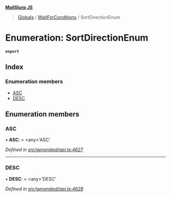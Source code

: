 **[MailSlurp JS](../README.md)**

> [Globals](../README.md) / [WaitForConditions](../modules/waitforconditions.md) / SortDirectionEnum

# Enumeration: SortDirectionEnum

**`export`** 

## Index

### Enumeration members

* [ASC](waitforconditions.sortdirectionenum.md#asc)
* [DESC](waitforconditions.sortdirectionenum.md#desc)

## Enumeration members

### ASC

•  **ASC**:  = \<any>'ASC'

*Defined in [src/generated/api.ts:4627](https://github.com/mailslurp/mailslurp-client/blob/a36d929/src/generated/api.ts#L4627)*

___

### DESC

•  **DESC**:  = \<any>'DESC'

*Defined in [src/generated/api.ts:4628](https://github.com/mailslurp/mailslurp-client/blob/a36d929/src/generated/api.ts#L4628)*
